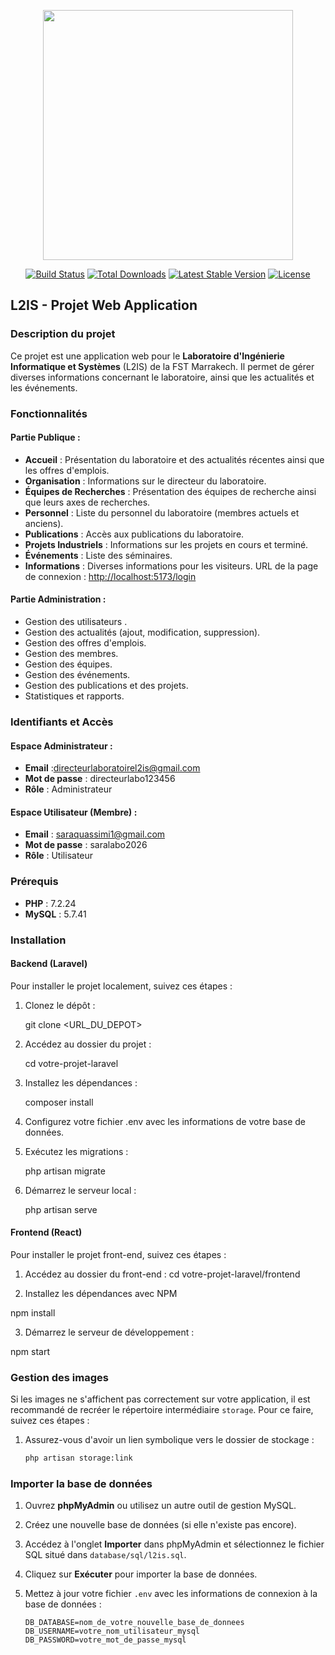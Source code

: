 <p align="center"><a href="https://laravel.com" target="_blank"><img src="https://raw.githubusercontent.com/laravel/art/master/logo-lockup/5%20SVG/2%20CMYK/1%20Full%20Color/laravel-logolockup-cmyk-red.svg" width="400"></a></p>

<p align="center">
<a href="https://travis-ci.org/laravel/framework"><img src="https://travis-ci.org/laravel/framework.svg" alt="Build Status"></a>
<a href="https://packagist.org/packages/laravel/framework"><img src="https://poser.pugx.org/laravel/framework/d/total.svg" alt="Total Downloads"></a>
<a href="https://packagist.org/packages/laravel/framework"><img src="https://poser.pugx.org/laravel/framework/v/stable.svg" alt="Latest Stable Version"></a>
<a href="https://packagist.org/packages/laravel/framework"><img src="https://poser.pugx.org/laravel/framework/license.svg" alt="License"></a>
</p>

## L2IS - Projet Web Application

### Description du projet

Ce projet est une application web pour le **Laboratoire d'Ingénierie Informatique et Systèmes** (L2IS) de la FST Marrakech. Il permet de gérer diverses informations concernant le laboratoire, ainsi que les actualités et les événements.

### Fonctionnalités

#### Partie Publique :

-   **Accueil** : Présentation du laboratoire et des actualités récentes ainsi que les offres d'emplois.
-   **Organisation** : Informations sur le directeur du laboratoire.
-   **Équipes de Recherches** : Présentation des équipes de recherche ainsi que leurs axes de recherches.
-   **Personnel** : Liste du personnel du laboratoire (membres actuels et anciens).
-   **Publications** : Accès aux publications du laboratoire.
-   **Projets Industriels** : Informations sur les projets en cours et terminé.
-   **Événements** : Liste des séminaires.
-   **Informations** : Diverses informations pour les visiteurs.
    URL de la page de connexion : [http://localhost:5173/login](http://localhost:5173/login)

#### Partie Administration :

-   Gestion des utilisateurs .
-   Gestion des actualités (ajout, modification, suppression).
-   Gestion des offres d'emplois.
-   Gestion des membres.
-   Gestion des équipes.
-   Gestion des événements.
-   Gestion des publications et des projets.
-   Statistiques et rapports.

### Identifiants et Accès

#### Espace Administrateur :

-   **Email** :directeurlaboratoirel2is@gmail.com
-   **Mot de passe** : directeurlabo123456
-   **Rôle** : Administrateur

#### Espace Utilisateur (Membre) :

-   **Email** : saraquassimi1@gmail.com
-   **Mot de passe** : saralabo2026
-   **Rôle** : Utilisateur

### Prérequis

-   **PHP** : 7.2.24
-   **MySQL** : 5.7.41

### Installation

#### Backend (Laravel)

Pour installer le projet localement, suivez ces étapes :

1. Clonez le dépôt :

    git clone <URL_DU_DEPOT>

2. Accédez au dossier du projet :

    cd votre-projet-laravel

3. Installez les dépendances :

    composer install

4. Configurez votre fichier .env avec les informations de votre base de données.

5. Exécutez les migrations :

    php artisan migrate

6. Démarrez le serveur local :

    php artisan serve

#### Frontend (React)

Pour installer le projet front-end, suivez ces étapes :

1. Accédez au dossier du front-end :
   cd votre-projet-laravel/frontend

2. Installez les dépendances avec NPM

npm install

3. Démarrez le serveur de développement :

npm start

### Gestion des images

Si les images ne s'affichent pas correctement sur votre application, il est recommandé de recréer le répertoire intermédiaire `storage`. Pour ce faire, suivez ces étapes :

1. Assurez-vous d'avoir un lien symbolique vers le dossier de stockage :

    ```bash
    php artisan storage:link
    ```

### Importer la base de données

1. Ouvrez **phpMyAdmin** ou utilisez un autre outil de gestion MySQL.
2. Créez une nouvelle base de données (si elle n'existe pas encore).
3. Accédez à l'onglet **Importer** dans phpMyAdmin et sélectionnez le fichier SQL situé dans `database/sql/l2is.sql`.
4. Cliquez sur **Exécuter** pour importer la base de données.
5. Mettez à jour votre fichier `.env` avec les informations de connexion à la base de données :

    ```env
    DB_DATABASE=nom_de_votre_nouvelle_base_de_donnees
    DB_USERNAME=votre_nom_utilisateur_mysql
    DB_PASSWORD=votre_mot_de_passe_mysql
    ```
